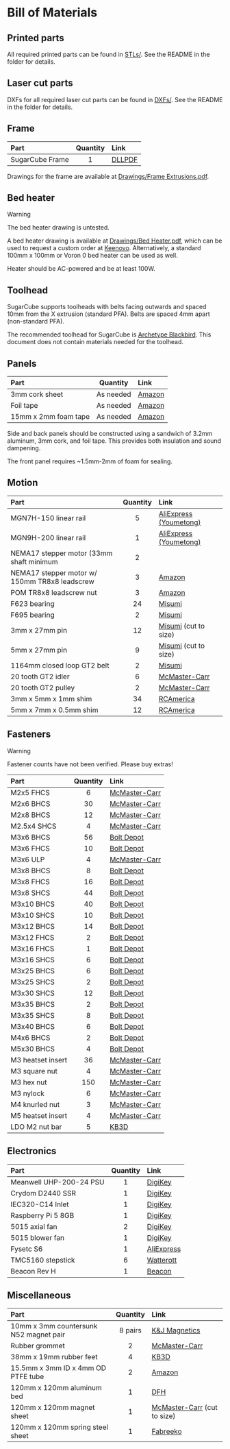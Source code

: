 # Bill of Materials

## Printed parts

All required printed parts can be found in [STLs/](STLs). See the README in the folder for details.

## Laser cut parts

DXFs for all required laser cut parts can be found in [DXFs/](DXFs). See the README in the folder for details.

## Frame

| Part | Quantity | Link |
|:-|:-:|:-|
| SugarCube Frame | 1 | [DLLPDF](https://dllpdf.com/sugarcube-frame) |

Drawings for the frame are available at [Drawings/Frame Extrusions.pdf](Drawings/Frame%20Extrusions.pdf).

## Bed heater

> [!WARNING]
> The bed heater drawing is untested.

A bed heater drawing is available at [Drawings/Bed Heater.pdf](Drawings/Bed%20Heater.pdf), which can be used to request a custom order at [Keenovo](https://www.keenovo.com/). Alternatively, a standard 100mm x 100mm or Voron 0 bed heater can be used as well.

Heater should be AC-powered and be at least 100W.

## Toolhead

SugarCube supports toolheads with belts facing outwards and spaced 10mm from the X extrusion (standard PFA). Belts are spaced 4mm apart (non-standard PFA).

The recommended toolhead for SugarCube is [Archetype Blackbird](https://github.com/Armchair-Heavy-Industries/Archetype). This document does not contain materials needed for the toolhead.

## Panels

| Part | Quantity | Link |
|:-|:-:|:-|
| 3mm cork sheet | As needed | [Amazon](https://www.amazon.com/gp/product/B0CFKTGZSB/) |
| Foil tape | As needed | [Amazon](https://www.amazon.com/dp/B0CNSXHK5C) |
| 15mm x 2mm foam tape | As needed | [Amazon](https://www.amazon.com/dp/B07L69KY7X) |

Side and back panels should be constructed using a sandwich of 3.2mm aluminum, 3mm cork, and foil tape. This provides both insulation and sound dampening.

The front panel requires ~1.5mm-2mm of foam for sealing.

## Motion

| Part | Quantity | Link |
|:-|:-:|:-|
| MGN7H-150 linear rail | 5 | [AliExpress (Youmetong)](https://www.aliexpress.us/item/3256801304880853.html) |
| MGN9H-200 linear rail | 1 | [AliExpress (Youmetong)](https://www.aliexpress.us/item/3256801245010834.html) |
| NEMA17 stepper motor (33mm shaft minimum | 2 |  | [StepperOnline](https://www.omc-stepperonline.com/nema-17-high-temp-stepper-motor-55ncm-77-93oz-in-55mm-round-shaft-insulation-class-h-180c-17hs19-2504s-h-v1)
| NEMA17 stepper motor w/ 150mm TR8x8 leadscrew | 3 | [Amazon](https://www.amazon.com/dp/B07YQLVZ86/) |
| POM TR8x8 leadscrew nut | 3 | [Amazon](https://www.amazon.com/gp/product/B07RJT1GD8/) |
| F623 bearing | 24 | [Misumi](https://us.misumi-ec.com/vona2/detail/221000528976/) |
| F695 bearing | 2 | [Misumi](https://us.misumi-ec.com/vona2/detail/221000528976/) |
| 3mm x 27mm pin | 12 | [Misumi](https://us.misumi-ec.com/vona2/detail/110100140710/) (cut to size) |
| 5mm x 27mm pin | 9 | [Misumi](https://us.misumi-ec.com/vona2/detail/110100140710/) (cut to size) |
| 1164mm closed loop GT2 belt | 2 | [Misumi](https://us.misumi-ec.com/vona2/detail/221004924958/?HissuCode=1164-2GT-6) |
| 20 tooth GT2 idler | 6 | [McMaster-Carr](https://www.mcmaster.com/3693N11/) |
| 20 tooth GT2 pulley | 2 | [McMaster-Carr](https://www.mcmaster.com/3684N12/) |
| 3mm x 5mm x 1mm shim | 34 | [RCAmerica](https://www.rcamerica.com/alu-shim-3x5x1-0mm-10-303141) |
| 5mm x 7mm x 0.5mm shim | 12 | [RCAmerica](https://www.rcamerica.com/shim-5x7x0-5-10-338586) |

## Fasteners

> [!WARNING]
> Fastener counts have not been verified. Please buy extras!

| Part | Quantity | Link |
|:-|:-:|:-|
| M2x5 FHCS | 6 | [McMaster-Carr](https://www.mcmaster.com/91294A003/) |
| M2x6 BHCS | 30 | [McMaster-Carr](https://www.mcmaster.com/90128A179/) |
| M2x8 BHCS | 12 | [McMaster-Carr](https://www.mcmaster.com/90128A178/) |
| M2.5x4 SHCS | 4 | [McMaster-Carr](https://www.mcmaster.com/91292A015/) |
| M3x6 BHCS | 56 | [Bolt Depot](https://boltdepot.com/Product-Details?product=15629) |
| M3x6 FHCS | 10 | [Bolt Depot](https://boltdepot.com/Product-Details?product=22621) |
| M3x6 ULP | 4 | [McMaster-Carr](https://www.mcmaster.com/90358A001/) |
| M3x8 BHCS | 8 | [Bolt Depot](https://boltdepot.com/Product-Details?product=15630) |
| M3x8 FHCS | 16 | [Bolt Depot](https://boltdepot.com/Product-Details?product=22622) |
| M3x8 SHCS | 44 | [Bolt Depot](https://boltdepot.com/Product-Details?product=23064) |
| M3x10 BHCS | 40 | [Bolt Depot](https://boltdepot.com/Product-Details?product=15631) |
| M3x10 SHCS | 10 | [Bolt Depot](https://boltdepot.com/Product-Details?product=23066) |
| M3x12 BHCS | 14 | [Bolt Depot](https://boltdepot.com/Product-Details?product=15632) |
| M3x12 FHCS | 2 | [Bolt Depot](https://boltdepot.com/Product-Details?product=22624) |
| M3x16 FHCS | 1 | [Bolt Depot](https://boltdepot.com/Product-Details?product=22625) |
| M3x16 SHCS | 6 | [Bolt Depot](https://boltdepot.com/Product-Details?product=23067) |
| M3x25 BHCS | 6 | [Bolt Depot](https://boltdepot.com/Product-Details?product=15635) |
| M3x25 SHCS | 2 | [Bolt Depot](https://boltdepot.com/Product-Details?product=23063) |
| M3x30 SHCS | 12 | [Bolt Depot](https://boltdepot.com/Product-Details?product=23061) |
| M3x35 BHCS | 2 | [Bolt Depot](https://boltdepot.com/Product-Details?product=15293) |
| M3x35 SHCS | 8 | [Bolt Depot](https://boltdepot.com/Product-Details?product=23069) |
| M3x40 BHCS | 6 | [Bolt Depot](https://boltdepot.com/Product-Details?product=15294) |
| M4x6 BHCS | 2 | [Bolt Depot](https://boltdepot.com/Product-Details?product=15636) |
| M5x30 BHCS | 4 | [Bolt Depot](https://boltdepot.com/Product-Details?product=15651) |
| M3 heatset insert | 36 | [McMaster-Carr](https://www.mcmaster.com/94180A331/) |
| M3 square nut | 4 | [McMaster-Carr](https://www.mcmaster.com/97259A101/) |
| M3 hex nut | 150 | [McMaster-Carr](https://www.mcmaster.com/90870A113/) |
| M3 nylock | 6 | [McMaster-Carr](https://www.mcmaster.com/90576A102/) |
| M4 knurled nut | 3 | [McMaster-Carr](https://www.mcmaster.com/90368A200/) |
| M5 heatset insert | 4 | [McMaster-Carr](https://www.mcmaster.com/94180A361/) |
| LDO M2 nut bar | 5 | [KB3D](https://kb-3d.com/store/frame-enclosure/401-ldo-t-nut-bar-kit-for-voron-v0-1639078625144.html) |

## Electronics

| Part | Quantity | Link |
|:-|:-:|:-|
| Meanwell UHP-200-24 PSU | 1 | [DigiKey](https://www.digikey.com/en/products/detail/mean-well-usa-inc/UHP-200-24/7707239) |
| Crydom D2440 SSR | 1 | [DigiKey](https://www.digikey.com/en/products/detail/sensata-crydom/D2440/221764) |
| IEC320-C14 Inlet | 1 | [DigiKey](https://www.digikey.com/en/products/detail/adam-tech/IEC-GS-1-100/9831135) |
| Raspberry Pi 5 8GB | 1 | [DigiKey](https://www.digikey.com/en/products/detail/raspberry-pi/SC1112/21658257) |
| 5015 axial fan | 2 | [DigiKey](https://www.digikey.com/en/products/detail/delta-electronics/AFB0524HHB/2560406) |
| 5015 blower fan | 1 | [DigiKey](https://www.digikey.com/en/products/detail/delta-electronics/BFB0524HH/1014447) |
| Fysetc S6 | 1 | [AliExpress](https://www.aliexpress.us/item/2255800159054476.html) |
| TMC5160 stepstick | 6 | [Watterott](https://shop.watterott.com/SilentStepStick-TMC5160-Stepper-motor-driver-HV-V15) |
| Beacon Rev H | 1 | [Beacon](https://beacon3d.com/product/beacon-h/) |

## Miscellaneous

| Part | Quantity | Link |
|:-|:-:|:-|
| 10mm x 3mm countersunk N52 magnet pair | 8 pairs | [K&J Magnetics](https://www.kjmagnetics.com/proddetail.asp?prod=R622CS-P-N52) |
| Rubber grommet | 2 | [McMaster-Carr](https://www.mcmaster.com/9307K65/) |
| 38mm x 19mm rubber feet | 4 | [KB3D](https://kb-3d.com/store/hardware/458-rubber-machine-foot-amplifier-38mm-x-19mm-set-of-4-1642262899696.html) |
| 15.5mm x 3mm ID x 4mm OD PTFE tube | 2 | [Amazon](https://www.amazon.com/dp/B07B8CK8L9/) |
| 120mm x 120mm aluminum bed | 1 | [DFH](https://dfh.fm/products/ultra-flat-black-aluminum-beds-for-ants-by-lightweight-labware) |
| 120mm x 120mm magnet sheet | 1 | [McMaster-Carr](https://www.mcmaster.com/7301T25/) (cut to size) |
| 120mm x 120mm spring steel sheet | 1 | [Fabreeko](https://www.fabreeko.com/products/open-beta-semi-satin-thin-dual-sided-textured-beds-by-honeybadger) |
